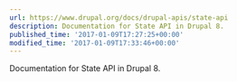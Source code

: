 ```yaml
---
url: https://www.drupal.org/docs/drupal-apis/state-api
description: Documentation for State API in Drupal 8.
published_time: '2017-01-09T17:27:25+00:00'
modified_time: '2017-01-09T17:33:46+00:00'
---
```

Documentation for State API in Drupal 8.
